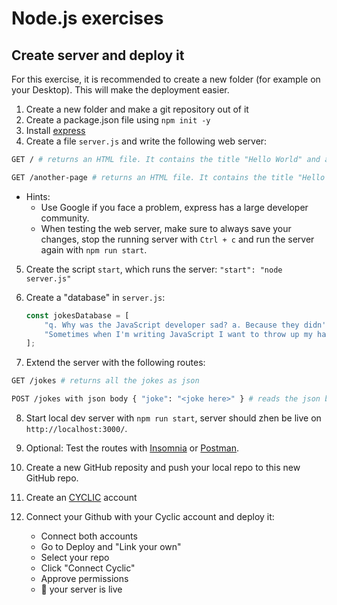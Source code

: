 # Node.js exercises

## Create server and deploy it

For this exercise, it is recommended to create a new folder (for example on your Desktop). This will make the deployment easier.

1. Create a new folder and make a git repository out of it
2. Create a package.json file using `npm init -y`
3. Install [express](https://www.npmjs.com/package/express)
4. Create a file `server.js` and write the following web server:

```bash
GET / # returns an HTML file. It contains the title "Hello World" and a link to /another-page

GET /another-page # returns an HTML file. It contains the title "Hello Again" and a link to the home page (/).
```

-   Hints:
    -   Use Google if you face a problem, express has a large developer community.
    -   When testing the web server, make sure to always save your changes, stop the running server with `Ctrl + c` and run the server again with `npm run start`.

5. Create the script `start`, which runs the server: `"start": "node server.js"`

6. Create a "database" in `server.js`:
    ```js
    const jokesDatabase = [
        "q. Why was the JavaScript developer sad? a. Because they didn't Node how to Express himself",
        "Sometimes when I'm writing JavaScript I want to throw up my hands and say 'this is bullshit!' but I can never remember what 'this' refers to.",
    ];
    ```
7. Extend the server with the following routes:

```bash
GET /jokes # returns all the jokes as json

POST /jokes with json body { "joke": "<joke here>" } # reads the json body and adds the joke to the jokesDatabase. Remember to add the body parser.
```

8. Start local dev server with `npm run start`, server should zhen be live on `http://localhost:3000/`.

9. Optional: Test the routes with [Insomnia](https://insomnia.rest/download) or [Postman](https://www.postman.com/downloads/).

10. Create a new GitHub reposity and push your local repo to this new GitHub repo.

11. Create an [CYCLIC](https://app.cyclic.sh/) account

12. Connect your Github with your Cyclic account and deploy it:
    - Connect both accounts
    - Go to Deploy and "Link your own"
    - Select your repo
    - Click "Connect Cyclic"
    - Approve permissions
    - :tada: your server is live
